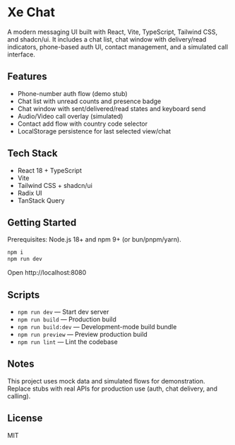 # Xe Chat

A modern messaging UI built with React, Vite, TypeScript, Tailwind CSS, and shadcn/ui. It includes a chat list, chat window with delivery/read indicators, phone-based auth UI, contact management, and a simulated call interface.

## Features

- Phone-number auth flow (demo stub)
- Chat list with unread counts and presence badge
- Chat window with sent/delivered/read states and keyboard send
- Audio/Video call overlay (simulated)
- Contact add flow with country code selector
- LocalStorage persistence for last selected view/chat

## Tech Stack

- React 18 + TypeScript
- Vite
- Tailwind CSS + shadcn/ui
- Radix UI
- TanStack Query

## Getting Started

Prerequisites: Node.js 18+ and npm 9+ (or bun/pnpm/yarn).

```bash
npm i
npm run dev
```

Open http://localhost:8080

## Scripts

- `npm run dev` — Start dev server
- `npm run build` — Production build
- `npm run build:dev` — Development-mode build bundle
- `npm run preview` — Preview production build
- `npm run lint` — Lint the codebase

## Notes

This project uses mock data and simulated flows for demonstration. Replace stubs with real APIs for production use (auth, chat delivery, and calling).

## License

MIT
